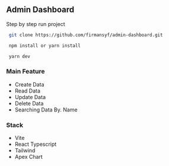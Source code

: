 ## Admin Dashboard

Step by step run project

```bash
 git clone https://github.com/firmansyf/admin-dashboard.git

 npm install or yarn install

 yarn dev
```

### Main Feature

- Create Data
- Read Data
- Update Data
- Delete Data
- Searching Data By. Name

### Stack

- Vite
- React Typescript
- Tailwind
- Apex Chart
